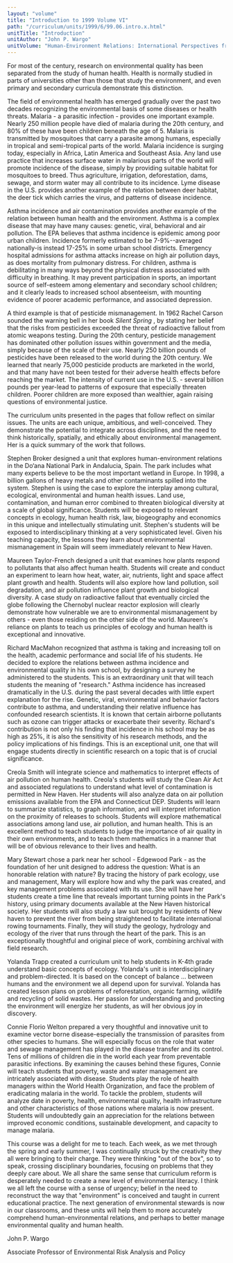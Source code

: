```yaml
---
layout: "volume"
title: "Introduction to 1999 Volume VI"
path: "/curriculum/units/1999/6/99.06.intro.x.html"
unitTitle: "Introduction"
unitAuthor: "John P. Wargo"
unitVolume: "Human-Environment Relations: International Perspectives from History, Science, Politics, and Ethics"
---
```

<body>
 <p>
  For most of the century, research on environmental quality has been separated from the study of human health.  Health is normally studied in parts of universities other than those that study the environment, and even primary and secondary curricula demonstrate this distinction.
 </p>
 <p>
  The field of environmental health has emerged gradually over the past two decades recognizing the environmental basis of some diseases or health threats.  Malaria - a parasitic infection - provides one important example.  Nearly 250 million people have died of malaria during the 20th century, and 80% of these have been children beneath the age of 5.  Malaria is transmitted by mosquitoes that carry a parasite among humans, especially in tropical and semi-tropical parts of the world.  Malaria incidence is surging today, especially in Africa, Latin America and Southeast Asia.  Any land use practice that increases surface water in malarious parts of the world will promote incidence of the disease, simply by providing suitable habitat for mosquitoes to breed.  Thus agriculture, irrigation, deforestation, dams, sewage, and storm water may all contribute to its incidence.  Lyme disease in the U.S. provides another example of the relation between deer habitat, the deer tick which carries the virus, and patterns of disease incidence.
 </p>
 <p>
  Asthma incidence and air contamination provides another example of the relation between human health and the environment.  Asthma is a complex disease that may have many causes:  genetic, viral, behavioral and air pollution.  The EPA believes that asthma incidence is epidemic among poor urban children.  Incidence formerly estimated to be 7-9%--averaged nationally-is instead 17-25% in some urban school districts.  Emergency hospital admissions for asthma attacks increase on high air pollution days, as does mortality from pulmonary distress.  For children, asthma is debilitating in many ways beyond the physical distress associated with difficulty in breathing.  It may prevent participation in sports, an important source of self-esteem among elementary and secondary school children; and it clearly leads to increased school absenteeism, with mounting evidence of poorer academic performance, and associated depression.
 </p>
 <p>
  A third example is that of pesticide mismanagement.  In 1962 Rachel Carson sounded the warning bell in her book
  <i>
   Silent Spring
  </i>
  , by stating her belief that the risks from pesticides exceeded the threat of radioactive fallout from atomic weapons testing.  During the 20th century, pesticide management has dominated other pollution issues within government and the media, simply because of the scale of their use.  Nearly 250 billion pounds of pesticides have been released to the world during the 20th century.  We learned that nearly 75,000 pesticide products are marketed in the world, and that many have not been tested for their adverse health effects before reaching the market.  The intensity of current use in the U.S. - several billion pounds per year-lead to patterns of exposure that especially threaten children.  Poorer children are more exposed than wealthier, again raising questions of environmental justice.
 </p>
 <p>
  <span class="indent">
  </span>
  The curriculum units presented in the pages that follow reflect on similar issues.  The units are each unique, ambitious, and well-conceived.  They demonstrate the potential to integrate across disciplines, and the need to think historically, spatially, and ethically about environmental management.  Her is a quick summary of the work that follows.
 </p>
 <p>
  Stephen Broker designed a unit that explores human-environment relations in the Do‘ana National Park in Andalucia, Spain.  The park includes what many experts believe to be the most important wetland in Europe.  In 1998, a billion gallons of heavy metals and other contaminants spilled into the system.  Stephen is using the case to explore the interplay among cultural, ecological, environmental and human health issues.  Land use, contamination, and human error combined to threaten biological diversity at a scale of global significance.  Students will be exposed to relevant concepts in ecology, human health risk, law, biogeography and economics in this unique and intellectually stimulating unit.  Stephen's students will be exposed to interdisciplinary thinking at a very sophisticated level.  Given his teaching capacity, the lessons they learn about environmental mismanagement in Spain will seem immediately relevant to New Haven.
 </p>
 <p>
  Maureen Taylor-French designed a unit that examines how plants respond to pollutants that also affect human health.  Students will create and conduct an experiment to learn how heat, water, air, nutrients, light and space affect plant growth and health.  Students will also explore how land pollution, soil degradation, and air pollution influence plant growth and biological diversity.  A case study on radioactive fallout that eventually circled the globe following the Chernobyl nuclear reactor explosion will clearly demonstrate how vulnerable we are to environmental mismanagement by others - even those residing on the other side of the world.  Maureen's reliance on plants to teach us principles of ecology and human health is exceptional and innovative.
 </p>
 <p>
  Richard MacMahon recognized that asthma is taking and increasing toll on the health, academic performance and social life of his students.  He decided to explore the relations between asthma incidence and environmental quality in his own school, by designing a survey he administered to the students.  This is an extraordinary unit that will teach students the meaning of "research."  Asthma incidence has increased dramatically in the U.S. during the past several decades with little expert explanation for the rise.  Genetic, viral, environmental and behavior factors contribute to asthma, and understanding their relative influence has confounded research scientists.  It is known that certain airborne pollutants such as ozone can trigger attacks or exacerbate their severity.  Richard's contribution is not only his finding that incidence in his school may be as high as 25%, it is also the sensitivity of his research methods, and the policy implications of his findings.  This is an exceptional unit, one that will engage students directly in scientific research on a topic that is of crucial significance.
 </p>
 <p>
  Creola Smith will integrate science and mathematics to interpret effects of air pollution on human health.  Creola's students will study the Clean Air Act and associated regulations to understand what level of contamination is permitted in New Haven.  Her students will also analyze data on air pollution emissions available from the EPA and Connecticut DEP.  Students will learn to summarize statistics, to graph information, and will interpret information on the proximity of releases to schools.  Students will explore mathematical associations among land use, air pollution, and human health.  This is an excellent method to teach students to judge the importance of air quality in their own environments, and to teach them mathematics in a manner that will be of obvious relevance to their lives and health.
 </p>
 <p>
  Mary Stewart chose a park near her school - Edgewood Park - as the foundation of her unit designed to address the question:  What is an honorable relation with nature?  By tracing the history of park ecology, use and management, Mary will explore how and why the park was created, and key management problems associated with its use.  She will have her students create a time line that reveals important turning points in the Park's history, using primary documents available at the New Haven historical society.  Her students will also study a law suit brought by residents of New haven to prevent the river from being straightened to facilitate international rowing tournaments.  Finally, they will study the geology, hydrology and ecology of the river that runs through the heart of the park.  This is an exceptionally thoughtful and original piece of work, combining archival with field research.
 </p>
 <p>
  Yolanda Trapp created a curriculum unit to help students in K-4th grade understand basic concepts of ecology.  Yolanda's unit is interdisciplinary and problem-directed.  It is based on the concept of balance … between humans and the environment we all depend upon for survival.  Yolanda has created lesson plans on problems of reforestation, organic farming, wildlife and recycling of solid wastes.  Her passion for understanding and protecting the environment will energize her students, as will her obvious joy in discovery.
 </p>
 <p>
  Connie Florio Welton prepared a very thoughtful and innovative unit to examine vector borne disease-especially the transmission of parasites from other species to humans.  She will especially focus on the role that water and sewage management has played in the disease transfer and its control.  Tens of millions of children die in the world each year from preventable parasitic infections.  By examining the causes behind these figures, Connie will teach students that poverty, waste and water management are intricately associated with disease.  Students play the role of health managers within the World Health Organization, and face the problem of eradicating malaria in the world.  To tackle the problem, students will analyze date in poverty, health, environmental quality, health infrastructure and other characteristics of those nations where malaria is now present.  Students will undoubtedly gain an appreciation for the relations between improved economic conditions, sustainable development, and capacity to manage malaria.
 </p>
 <p>
  This course was a delight for me to teach.  Each week, as we met through the spring and early summer, I was continually struck by the creativity they all were bringing to their charge.  They were thinking "out of the box", so to speak, crossing disciplinary boundaries, focusing on problems that they deeply care about.  We all share the same sense that curriculum reform is desperately needed to create a new level of environmental literacy.  I think we all left the course with a sense of urgency; belief in the need to reconstruct the way that "environment" is conceived and taught in current educational practice.  The next generation of environmental stewards is now in our classrooms, and these units will help them to more accurately comprehend human-environmental relations, and perhaps to better manage environmental quality and human health.
 </p>
 <p>
  John P. Wargo
 </p>
 <p>
  Associate Professor of Environmental Risk Analysis and Policy
 </p>


</body>